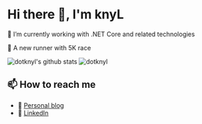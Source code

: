 # Hi there 👋, I'm knyL

<!-- <img src="https://avatars.githubusercontent.com/u/19770280?v=4" alt="profile image" width="64" height="64" style="-webkit-mask-size: contain;"> -->

<!--<pre>
@@@@@@@@@@@@@@@@@@@@@@@@@@@@@@@@@@@@@@@@
@@@@@@@@@@@@@@@@@@@@@@@@@@@@@@@@@@@@@@@@
@@@@@@@@@@@@@@@@@&&##BBBBB@@@@@@@@@@@@@@
@@@@@@@@@@&#BP555555PPPPPY5@@@@@@@@@@@@@
@@@@@@@@G??7J?JGB#&@@@&@@@#P#@@@@@@@@@@@
@@@@@@@@&#&@P!G&BY7G&5!G@@P^Y@@@@@@@@@@@
@@@@@@@@@@@B!B@@&B#&&@7Y@P5?Y@@@@@@@@@@@
@@@@@@@@@@@7?@@@@@@@@@7JPP@75@@@@@@@@@@@
@@@@@@@@@@@G5#P&@@@@@&?JB@&!G@@@@@@@@@@@
@@@@@@@@@@@&GYJBB&@@@@@@@@G!&@@@@@@@@@@@
@@@@@@@@@@&5YP#GYB@@@@@@@&7P@@@@@@@@@@@@
@@@@@@@@@@@5YYYJG@&&@@@@B?5@@@@@@@@@@@@@
@@@@@@@@@@@&PYB@@@#BGGPY5#@@@@@@@@@@@@@@
@@@@@@@@@@@@@&GPG#@@@@G?#@@@@@@@@@@@@@@@
@@@@@@@@@@@@@@@@#GPG&BJ#@@@@@@@@@@@@@@@@
@@@@@@@@@@@@@@@@@@@#P?#@@@@@@@@@@@@@@@@@
@@@@@@@@@@@@@@@@@@@@&G&@@@@@@@@@@@@@@@@@
@@@@@@@@@@@@@@@@@@@@@@@@@@@@@@@@@@@@@@@@
@@@@@@@@@@@@@@@@@@@@@@@@@@@@@@@@@@@@@@@@
</pre>-->

🔭 I’m currently working with .NET Core and related technologies

🏃 A new runner with 5K race

<!-- <script src="https://gist.github.com/dotknyl/67c4a9e7e2013a4055ad240cdb67a2db.js?file=gist.md"></script> -->


![dotknyl's github stats](https://github-readme-stats.vercel.app/api?username=dotknyl&count_private=true&show_icons=true&theme=tokyonight&layout=compact)    ![dotknyl](https://github-readme-stats.vercel.app/api/top-langs/?username=dotknyl&hide=css,html,powershell,elm,php,javascript&show_icons=true&count_private=true&theme=tokyonight&layout=compact")

## 📫 How to reach me

- 💬 [Personal blog](https://knyl.me)
- 🔗 [LinkedIn](https://www.linkedin.com/in/dotknyl/)

<!--
## ⚡ Favorite languages and tools

![dotknyl](https://github-readme-stats.vercel.app/api/top-langs/?username=dotknyl&hide=css,html,powershell,elm,php,javascript&show_icons=true&count_private=true&theme=tokyonight&layout=compact")

## ⚡ Github contributions

![dotknyl's github stats](https://github-readme-stats.vercel.app/api?username=dotknyl&show_icons=true&theme=tokyonight&layout=compact)
-->

